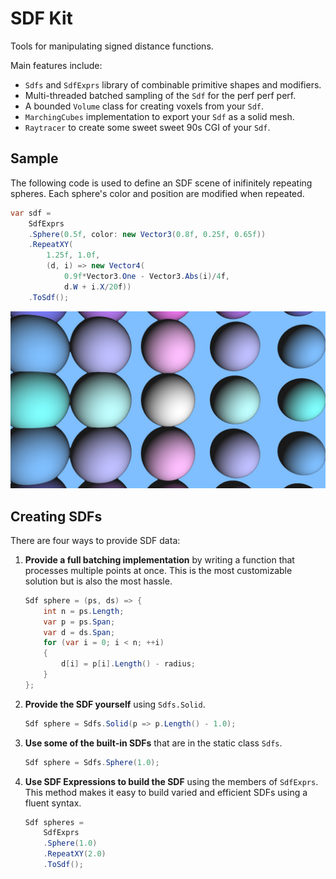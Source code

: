 # SDF Kit

Tools for manipulating signed distance functions.

Main features include:

* `Sdfs` and `SdfExprs` library of combinable primitive shapes and modifiers.
* Multi-threaded batched sampling of the `Sdf` for the perf perf perf.
* A bounded `Volume` class for creating voxels from your `Sdf`.
* `MarchingCubes` implementation to export your `Sdf` as a solid mesh.
* `Raytracer` to create some sweet sweet 90s CGI of your `Sdf`.

## Sample

The following code is used to define an SDF scene of inifinitely repeating spheres.
Each sphere's color and position are modified when repeated.

```csharp
var sdf = 
    SdfExprs
    .Sphere(0.5f, color: new Vector3(0.8f, 0.25f, 0.65f))
    .RepeatXY(
        1.25f, 1.0f,
        (d, i) => new Vector4(
            0.9f*Vector3.One - Vector3.Abs(i)/4f,
            d.W + i.X/20f))
    .ToSdf();
```

![Raytrace of Sample Code](SampleResults/SphereRepeat_1920x1080.jpg)

## Creating SDFs

There are four ways to provide SDF data:

1. **Provide a full batching implementation** by writing a function that processes multiple points at once. This is the most customizable solution but is also the most hassle.

    ```csharp
    Sdf sphere = (ps, ds) => {
        int n = ps.Length;
        var p = ps.Span;
        var d = ds.Span;
        for (var i = 0; i < n; ++i)
        {
            d[i] = p[i].Length() - radius;
        }
    };
    ```

2. **Provide the SDF yourself** using `Sdfs.Solid`.

    ```csharp
    Sdf sphere = Sdfs.Solid(p => p.Length() - 1.0);
    ```

3. **Use some of the built-in SDFs** that are in the static class `Sdfs`.

    ```csharp
    Sdf sphere = Sdfs.Sphere(1.0);
    ```

4. **Use SDF Expressions to build the SDF** using the members of `SdfExprs`. This method makes it easy to build varied and efficient SDFs using a fluent syntax.

    ```csharp
    Sdf spheres =
        SdfExprs
        .Sphere(1.0)
        .RepeatXY(2.0)
        .ToSdf();
    ```

